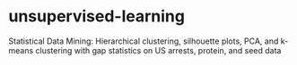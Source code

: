 # unsupervised-learning
Statistical Data Mining: Hierarchical clustering, silhouette plots, PCA, and k-means clustering with gap statistics on US arrests, protein, and seed data
